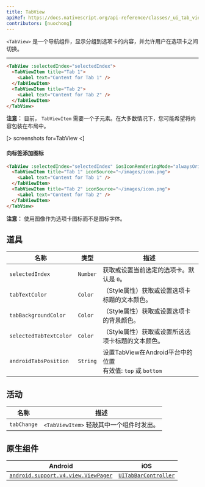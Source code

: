 ```yaml
---
title: TabView
apiRef: https://docs.nativescript.org/api-reference/classes/_ui_tab_view_.tabview
contributors: [nuochong]
---
```


`<TabView>` 是一个导航组件，显示分组到选项卡的内容，并允许用户在选项卡之间切换。

---

```html
<TabView :selectedIndex="selectedIndex">
  <TabViewItem title="Tab 1">
    <Label text="Content for Tab 1" />
  </TabViewItem>
  <TabViewItem title="Tab 2">
    <Label text="Content for Tab 2" />
  </TabViewItem>
</TabView>
```

**注意：** 目前， `TabViewItem` 需要一个子元素。在大多数情况下，您可能希望将内容包装在布局中。

[> screenshots for=TabView <]

#### 向标签添加图标

```html
<TabView :selectedIndex="selectedIndex" iosIconRenderingMode="alwaysOriginal">
  <TabViewItem title="Tab 1" iconSource="~/images/icon.png">
    <Label text="Content for Tab 1" />
  </TabViewItem>
  <TabViewItem title="Tab 2" iconSource="~/images/icon.png">
    <Label text="Content for Tab 2" />
  </TabViewItem>
</TabView>
```
**注意：** 使用图像作为选项卡图标而不是图标字体。

## 道具

| 名称 | 类型 | 描述 |
|------|------|-------------|
| `selectedIndex` | `Number` | 获取或设置当前选定的选项卡。默认是 `0`。
| `tabTextColor` | `Color` | （Style属性）获取或设置选项卡标题的文本颜色。
| `tabBackgroundColor` | `Color` | （Style属性）获取或设置选项卡的背景颜色。
| `selectedTabTextColor` | `Color` | （Style属性）获取或设置所选选项卡标题的文本颜色。
| `androidTabsPosition` | `String` | 设置TabView在Android平台中的位置<br/>有效值: `top` 或 `bottom`

## 活动

| 名称 | 描述 |
|------|-------------|
| `tabChange` |  `<TabViewItem>` 轻敲其中一个组件时发出。

## 原生组件

| Android | iOS |
|---------|-----|
| [`android.support.v4.view.ViewPager`](https://developer.android.com/reference/android/support/v4/view/ViewPager.html) | [`UITabBarController`](https://developer.apple.com/documentation/uikit/uitabbarcontroller)
